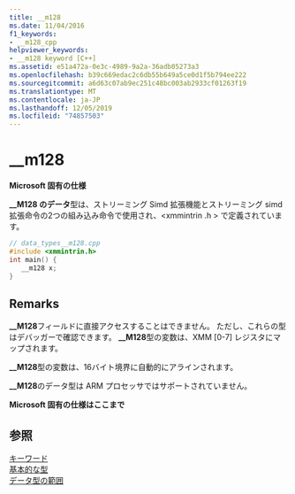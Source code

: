 ```yaml
---
title: __m128
ms.date: 11/04/2016
f1_keywords:
- __m128_cpp
helpviewer_keywords:
- __m128 keyword [C++]
ms.assetid: e51a472a-0e3c-4989-9a2a-36adb05273a3
ms.openlocfilehash: b39c669edac2c6db55b649a5ce0d1f5b794ee222
ms.sourcegitcommit: a6d63c07ab9ec251c48bc003ab2933cf01263f19
ms.translationtype: MT
ms.contentlocale: ja-JP
ms.lasthandoff: 12/05/2019
ms.locfileid: "74857503"
---
```

# <a name="__m128"></a>__m128

**Microsoft 固有の仕様**

**__M128 のデータ**型は、ストリーミング Simd 拡張機能とストリーミング simd 拡張命令の2つの組み込み命令で使用され、\<xmmintrin .h > で定義されています。

```cpp
// data_types__m128.cpp
#include <xmmintrin.h>
int main() {
   __m128 x;
}
```

## <a name="remarks"></a>Remarks

**__M128**フィールドに直接アクセスすることはできません。 ただし、これらの型はデバッガーで確認できます。 **__M128**型の変数は、XMM [0-7] レジスタにマップされます。

**__M128**型の変数は、16バイト境界に自動的にアラインされます。

**__M128**のデータ型は ARM プロセッサではサポートされていません。

**Microsoft 固有の仕様はここまで**

## <a name="see-also"></a>参照

[キーワード](../cpp/keywords-cpp.md)<br/>
[基本的な型](../cpp/fundamental-types-cpp.md)<br/>
[データ型の範囲](../cpp/data-type-ranges.md)